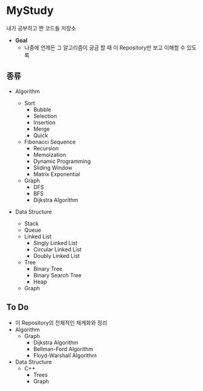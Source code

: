 # MyStudy
내가 공부하고 짠 코드들 저장소
  
* **Goal**
  * 나중에 언제든 그 알고리즘이 궁금 할 때 이 Repository만 보고 이해할 수 있도록

## 종류
* Algorithm
  * Sort
    * Bubble
    * Selection
    * Insertion
    * Merge
    * Quick
  * Fibonacci Sequence
    * Recursion
    * Memoization
    * Dynamic Programming
    * Sliding Window
    * Matrix Exponential
  * Graph
    * DFS
    * BFS
    * Dijkstra Algorithm

* Data Structure
  * Stack
  * Queue
  * Linked List
    * Singly Linked List
    * Circular Linked List
    * Doubly Linked List
  * Tree
    * Binary Tree
    * Binary Search Tree
    * Heap
  * Graph
    
## To Do
* 이 Repository의 전체적인 체계화와 정리
* Algorithm
  * Graph
      * Dijkstra Algorithm
      * Bellman-Ford Algorithm
      * Floyd-Warshall Algorithm
* Data Structure
  * C++
    * Trees
    * Graph
